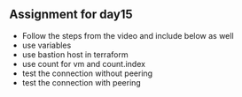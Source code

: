 ## Assignment for day15

- Follow the steps from the video and include below as well
- use variables
- use bastion host in terraform 
- use count for vm and count.index
- test the connection without peering 
- test the connection with peering

